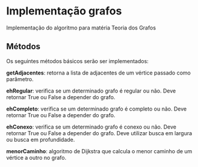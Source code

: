 # Implementação grafos
Implementação do algoritmo para matéria Teoria dos Grafos

## Métodos

Os seguintes métodos básicos serão ser implementados: 

<p><b>getAdjacentes</b>: retorna a lista de adjacentes de um vértice passado como parâmetro.</p>
<p><b>ehRegular</b>: verifica se um determinado grafo é regular ou não. Deve retornar True ou False a depender do grafo.</p>
<p><b>ehCompleto</b>: verifica se um determinado grafo é completo ou não. Deve retornar True ou False a depender do grafo.</p> 
<p><b>ehConexo</b>: verifica se um determinado grafo é conexo ou não. Deve retornar True ou False a depender do grafo. Deve utilizar busca em largura ou busca em profundidade.</p>
<p><b>menorCaminho</b>: algoritmo de Dijkstra que calcula o menor caminho de um vértice a outro no grafo.</p>
